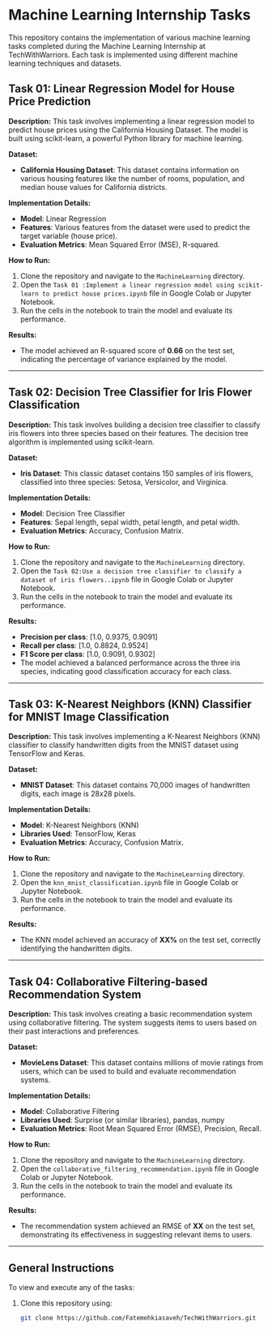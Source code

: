 # Machine Learning Internship Tasks

This repository contains the implementation of various machine learning tasks completed during the Machine Learning Internship at TechWithWarriors. Each task is implemented using different machine learning techniques and datasets.

## Task 01: Linear Regression Model for House Price Prediction

**Description:**
This task involves implementing a linear regression model to predict house prices using the California Housing Dataset. The model is built using scikit-learn, a powerful Python library for machine learning.

**Dataset:**
- **California Housing Dataset**: This dataset contains information on various housing features like the number of rooms, population, and median house values for California districts.

**Implementation Details:**
- **Model**: Linear Regression
- **Features**: Various features from the dataset were used to predict the target variable (house price).
- **Evaluation Metrics**: Mean Squared Error (MSE), R-squared.

**How to Run:**
1. Clone the repository and navigate to the `MachineLearning` directory.
2. Open the `Task 01 :Implement a linear regression model using scikit- learn to predict house prices.ipynb` file in Google Colab or Jupyter Notebook.
3. Run the cells in the notebook to train the model and evaluate its performance.

**Results:**
- The model achieved an R-squared score of **0.66** on the test set, indicating the percentage of variance explained by the model.

---

## Task 02: Decision Tree Classifier for Iris Flower Classification

**Description:**
This task involves building a decision tree classifier to classify iris flowers into three species based on their features. The decision tree algorithm is implemented using scikit-learn.

**Dataset:**
- **Iris Dataset**: This classic dataset contains 150 samples of iris flowers, classified into three species: Setosa, Versicolor, and Virginica.

**Implementation Details:**
- **Model**: Decision Tree Classifier
- **Features**: Sepal length, sepal width, petal length, and petal width.
- **Evaluation Metrics**: Accuracy, Confusion Matrix.

**How to Run:**
1. Clone the repository and navigate to the `MachineLearning` directory.
2. Open the `Task 02:Use a decision tree classifier to classify a dataset of iris flowers..ipynb` file in Google Colab or Jupyter Notebook.
3. Run the cells in the notebook to train the model and evaluate its performance.

**Results:**
- **Precision per class**: [1.0, 0.9375, 0.9091]
- **Recall per class**: [1.0, 0.8824, 0.9524]
- **F1 Score per class**: [1.0, 0.9091, 0.9302]
- The model achieved a balanced performance across the three iris species, indicating good classification accuracy for each class.

---

## Task 03: K-Nearest Neighbors (KNN) Classifier for MNIST Image Classification

**Description:**
This task involves implementing a K-Nearest Neighbors (KNN) classifier to classify handwritten digits from the MNIST dataset using TensorFlow and Keras.

**Dataset:**
- **MNIST Dataset**: This dataset contains 70,000 images of handwritten digits, each image is 28x28 pixels.

**Implementation Details:**
- **Model**: K-Nearest Neighbors (KNN)
- **Libraries Used**: TensorFlow, Keras
- **Evaluation Metrics**: Accuracy, Confusion Matrix.

**How to Run:**
1. Clone the repository and navigate to the `MachineLearning` directory.
2. Open the `knn_mnist_classification.ipynb` file in Google Colab or Jupyter Notebook.
3. Run the cells in the notebook to train the model and evaluate its performance.

**Results:**
- The KNN model achieved an accuracy of **XX%** on the test set, correctly identifying the handwritten digits.

---

## Task 04: Collaborative Filtering-based Recommendation System

**Description:**
This task involves creating a basic recommendation system using collaborative filtering. The system suggests items to users based on their past interactions and preferences.

**Dataset:**
- **MovieLens Dataset**: This dataset contains millions of movie ratings from users, which can be used to build and evaluate recommendation systems.

**Implementation Details:**
- **Model**: Collaborative Filtering
- **Libraries Used**: Surprise (or similar libraries), pandas, numpy
- **Evaluation Metrics**: Root Mean Squared Error (RMSE), Precision, Recall.

**How to Run:**
1. Clone the repository and navigate to the `MachineLearning` directory.
2. Open the `collaborative_filtering_recommendation.ipynb` file in Google Colab or Jupyter Notebook.
3. Run the cells in the notebook to train the model and evaluate its performance.

**Results:**
- The recommendation system achieved an RMSE of **XX** on the test set, demonstrating its effectiveness in suggesting relevant items to users.

---

## General Instructions
To view and execute any of the tasks:
1. Clone this repository using:
   ```bash
   git clone https://github.com/Fatemehkiasaveh/TechWithWarriors.git
